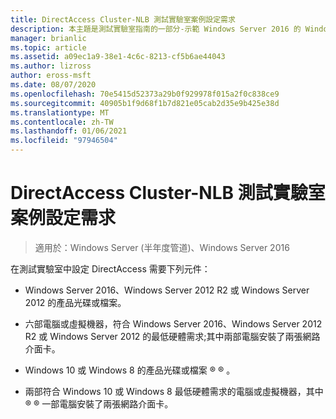 ```yaml
---
title: DirectAccess Cluster-NLB 測試實驗室案例設定需求
description: 本主題是測試實驗室指南的一部分-示範 Windows Server 2016 的 Windows NLB 叢集中的 DirectAccess
manager: brianlic
ms.topic: article
ms.assetid: a09ec1a9-38e1-4c6c-8213-cf5b6ae44043
ms.author: lizross
author: eross-msft
ms.date: 08/07/2020
ms.openlocfilehash: 70e5415d52373a29b0f929978f015a2f0c838ce9
ms.sourcegitcommit: 40905b1f9d68f1b7d821e05cab2d35e9b425e38d
ms.translationtype: MT
ms.contentlocale: zh-TW
ms.lasthandoff: 01/06/2021
ms.locfileid: "97946504"
---
```

# <a name="directaccess-cluster-nlb-test-lab-configuration-requirements"></a>DirectAccess Cluster-NLB 測試實驗室案例設定需求

>適用於：Windows Server (半年度管道)、Windows Server 2016

在測試實驗室中設定 DirectAccess 需要下列元件：

-   Windows Server 2016、Windows Server 2012 R2 或 Windows Server 2012 的產品光碟或檔案。

-   六部電腦或虛擬機器，符合 Windows Server 2016、Windows Server 2012 R2 或 Windows Server 2012 的最低硬體需求;其中兩部電腦安裝了兩張網路介面卡。

-   Windows 10 或 Windows 8 的產品光碟或檔案 &reg; &reg; 。

-   兩部符合 Windows 10 或 Windows 8 最低硬體需求的電腦或虛擬機器，其中 &reg; &reg; 一部電腦安裝了兩張網路介面卡。